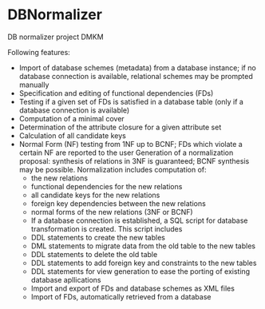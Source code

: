 DBNormalizer
============

DB normalizer project DMKM

Following features:
- Import of database schemes (metadata) from a database instance; if no database connection is available, relational schemes may be prompted manually
- Specification and editing of functional dependencies (FDs)
- Testing if a given set of FDs is satisfied in a database table (only if a database connection is available)
- Computation of a minimal cover
- Determination of the attribute closure for a given attribute set
- Calculation of all candidate keys
- Normal Form (NF) testing from 1NF up to BCNF; FDs which violate a certain NF are reported to the user
Generation of a normalization proposal: synthesis of relations in 3NF is guaranteed; BCNF synthesis may be possible. Normalization includes computation of:
  - the new relations
  - functional dependencies for the new relations
  - all candidate keys for the new relations
  - foreign key dependencies between the new relations
  - normal forms of the new relations (3NF or BCNF)
  - If a database connection is established, a SQL script for database transformation is created. This script includes
  - DDL statements to create the new tables
  - DML statements to migrate data from the old table to the new tables
  - DDL statements to delete the old table
  - DDL statements to add foreign key and constraints to the new tables
  - DDL statements for view generation to ease the porting of existing database apllications
  - Import and export of FDs and database schemes as XML files
  - Import of FDs, automatically retrieved from a database
